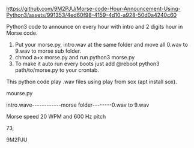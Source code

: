 


https://github.com/9M2PJU/Morse-code-Hour-Announcement-Using-Python3/assets/991353/4ed60f98-4159-4d10-a928-50d0a4240c60


Python3 code to announce on every hour with intro and 2 digits hour in Morse code.

1. Put your morse.py, intro.wav at the same folder and move all 0.wav to 9.wav to morse sub folder.
2. chmod a+x morse.py and run python3 morse.py
3. To make it auto run every boots just add @reboot python3 path/to/morse.py to your crontab.
   
This python code play .wav files using play from sox (apt install sox).

mourse.py

intro.wave------------morse folder--------0.wav to 9.wav

Morse speed 20 WPM and 600 Hz pitch




73,

9M2PJU
